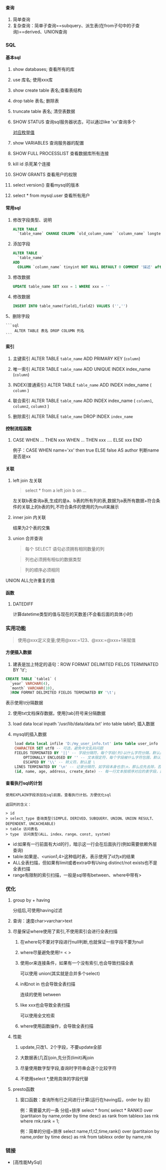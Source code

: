 #### 查询

1. 简单查询
2. 复杂查询：简单子查询==subquery、派生表(在from子句中的子查询)==derived、UNION查询
### SQL

#### 基本sql

1. show databases;	查看所有的库  

2. use 库名;	使用xxx库

3. show create table 表名;查看表结构

4. drop table 表名; 删除表

5. truncate table 表名; 清空表数据

6. SHOW STATUS  查询sql服务器状态，可以通过like 'xx'查询多个

   [对应枚举值](https://www.mysqlzh.com/doc/40/413.html)

7. show  VARIABLES 查询服务器的配置

8. SHOW FULL PROCESSLIST 查看数据库所有连接

9. kill id	杀死某个连接

10.	SHOW GRANTS	查看用户的权限

11. select version()	查看mysql的版本

12. select * from mysql.user 查看所有用户

#### 常用sql

1. 修改字段类型、说明

   ```sql
   ALTER TABLE
     `table_name` CHANGE COLUMN `old_column_name` `column_name` longtext DEFAULT NULL COMMENT '描述';
   ```

   

2. 添加字段

   ```sql
   ALTER TABLE
     `table_name`
   ADD
     COLUMN `column_name` tinyint NOT NULL DEFAULT 0 COMMENT '描述' after 'other_column';
   ```
      

3. 修改数据
 
	```sql
	UPDATE table_name SET xxx = 1 WHERE xxx = ''
   ```
   
   
4. 修改数据
 
	```sql
	INSERT INTO table_name(field1,field2) VALUES ('','')
	```

5、删除字段

	```sql
		ALTER TABLE 表名 DROP COLUMN 列名
	```
	
#### 索引

1. 主键索引 ALTER TABLE `table_name` ADD PRIMARY KEY (`column`) 

2. 唯一索引 ALTER TABLE `table_name` ADD UNIQUE INDEX index_name (`column`) 

3. INDEX(普通索引) ALTER TABLE `table_name` ADD INDEX index_name ( `column` ) 

4. 联合索引 ALTER TABLE `table_name` ADD INDEX index_name ( `column1`, `column2`, `column3` )

5. 删除索引 ALTER TABLE `table_name` DROP INDEX `index_name`

#### 控制流程函数

1. 	CASE 
	WHEN ... THEN xxx
	WHEN ... THEN xxx
	....
	ELSE xxx 
	END 
	
	例子：CASE WHEN name='xx' then true ELSE false AS author 判断name是否是xx 

	
#### 关联

1. left join 左关联

   > select * from a left join b on ...

   左关联b表查询a表,生成的是a、b表的所有列的表,数据为a表所有数据+符合条件的关联上的b表的列,不符合条件的使用的为null来展示

2. inner join 内关联

   结果为2个表的交集
   
3. union	合并查询

	> 每个 SELECT 语句必须拥有相同数量的列
	
	> 列也必须拥有相似的数据类型
	
	> 列的顺序必须相同

UNION ALL允许重复的值

#### 函数

1. DATEDIFF
	
	计算datetime类型的值与现在的天数差(不会看后面的具体小时)

### 实用功能

> 使用@xxx定义变量;使用@xxx:=123、@xxx:=@xxx+1来赋值

#### 方便插入数据

1. 建表是加上特定的语句：ROW FORMAT DELIMITED FIELDS TERMINATED BY '\t';
```sql
CREATE TABLE `table1` (
  `year` VARCHAR(4),
  `month` VARCHAR(10),
  )ROW FORMAT DELIMITED FIELDS TERMINATED BY '\t';
```

表示使用\t分隔数据

2. 使用txt文档保存数据，使用[tab]符号来分隔数据

3. load data local inpath '/usr/lib/data/data.txt' into table table1; 插入数据

4. mysql的插入数据

```sql
	load data local infile 'D:/my_user_info.txt' into table user_info
	CHARACTER SET utf8 -- 可选，避免中文乱码问题
	FIELDS TERMINATED BY '||' -- 字段分隔符，每个字段(列)以什么字符分隔，默认是 \t
		OPTIONALLY ENCLOSED BY '' -- 文本限定符，每个字段被什么字符包围，默认是空字符
		ESCAPED BY '\\' -- 转义符，默认是 \
	LINES TERMINATED BY '\n' -- 记录分隔符，如字段本身也含\n，那么应先去除，否则load data 会误将其视作另一行记录进行导入
	(id, name, age, address, create_date) -- 每一行文本按顺序对应的表字段，建议不要省略
```


#### 查看执行sql的计划

	使用EXPLAIN字段添加在sql前面，查看执行计划。方便优化sql
	
	返回列的含义：
	
	> id	
	> select_type 查询类型(SIMPLE、DERIVED、SUBQUERY、UNION、UNION RESULT、DEPENDENT、UNCACHEABLE)
	> table 访问表名 
	> type	访问类型(ALL、index、range、const, system)

-	id:如果有一行前面有大id的行，暗示这一行会在后面执行(例如需要依赖外层查询)
-	table:如果是<derived3>、<union1,4>这种临时表，表示使用了id为x的结果
-	ALL全表扫描，但如果有limit或者extra中有Using distinct/not exists也不是全表扫描
-	range有限制的索引扫描，一般是sql带有between、where中带有>

### 优化

1. group by  + having

	分组后,可使用having过滤


2. 查询：速度char>varchar>text

3. 尽量保证where使用了索引,不使用索引会进行全表扫描

	1. 在where句不要对字段进行null判断,也就保证一些字段不要为null

	2. where尽量避免使用!= < > 	
	
	3. 使用or来连接条件，如果有一个没有索引,也会导致扫描全表
		
		可以使用 union(其实就是合并多个select)
	
	4. in和not in 也会导致全表扫描
	
		连续的使用 between
		
	5. like xxx也会导致全表扫描
	
		可以使用全文检索
		
	6. where使用函数操作，会导致全表扫描
	
4. 性能

	1. update,只改1、2个字段，不要update全部
	
	2. 大数据表(几百)join,先分页(limit)再join
	
	3. 尽量使用数字型字段,查询时字符串会逐个比较字符
	
	4. 不使用select *,使用具体的字段代替
	
5. presto函数

	1. 窗口函数：查询所有行之间进行计算(运行在having后，order by 前)
	
		例：需要最大的一条 分组+排序
		select * from(
			select * RANK() over (partitaion by name,order by time desc) as rank from tablexx
		)as rnk
		where rnk.rank = 1;
		
		例：简单的分组+排序
		select name,t1,t2,time,rank() over (partitaion by name,order by time desc) as rnk
		from tablexx
		order by name,rnk
		
	
### 链接

- [高性能MySql]	
